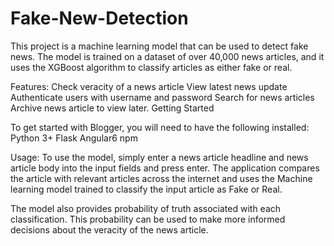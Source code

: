 # Fake-New-Detection
This project is a machine learning model that can be used to detect fake news. The model is trained on a dataset of over 40,000 news articles, and it uses the XGBoost algorithm to classify articles as either fake or real.

Features:
Check veracity of a news article
View latest news update
Authenticate users with username and password
Search for news articles
Archive news article to view later.
Getting Started

To get started with Blogger, you will need to have the following installed:
Python 3+
Flask
Angular6
npm

Usage: To use the model, simply enter a news article headline and news article body into the input fields and press enter. The application compares the article with relevant articles across the internet and uses the Machine learning model trained to classify the input article as Fake or Real.

The model also provides probability of truth associated with each classification. This probability can be used to make more informed decisions about the veracity of the news article.
